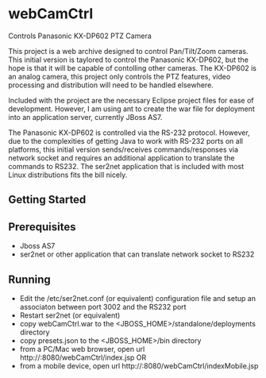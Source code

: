 webCamCtrl
==========

Controls Panasonic KX-DP602 PTZ Camera

This project is a web archive designed to control Pan/Tilt/Zoom cameras. This initial version is taylored to control
the Panasonic KX-DP602, but the hope is that it will be capable of contolling other cameras. The KX-DP602 is an analog
camera, this project only controls the PTZ features, video processing and distribution will need to be handled elsewhere.

Included with the project are the necessary Eclipse project files for ease of development. However, I am using ant to
create the war file for deployment into an application server, currently JBoss AS7.

The Panasonic KX-DP602 is controlled via the RS-232 protocol. However, due to the complexities of getting Java to work
with RS-232 ports on all platforms, this initial version sends/receives commands/responses via network socket and requires
an additional application to translate the commands to RS232. The ser2net application that is included with most Linux
distributions fits the bill nicely. 

Getting Started
---------------

Prerequisites
-------------
 - Jboss AS7 
 - ser2net or other application that can translate network socket to RS232

Running
-------
- Edit the /etc/ser2net.conf (or equivalent) configuration file and setup an associaton between port 3002 and
the RS232 port
- Restart ser2net (or equivalent)
- copy webCamCtrl.war to the <JBOSS_HOME>/standalone/deployments directory
- copy presets.json to the <JBOSS_HOME>/bin directory
- from a PC/Mac web browser, open url http://<hostname>:8080/webCamCtrl/index.jsp
OR
- from a mobile device, open url http://<hostname>:8080/webCamCtrl/indexMobile.jsp
